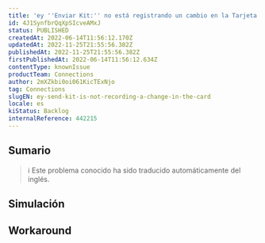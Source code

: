 ```yaml
---
title: 'ey ''Enviar Kit:'' no está registrando un cambio en la Tarjeta'
id: 4J1SynfbrQqXpSIcveAMxJ
status: PUBLISHED
createdAt: 2022-06-14T11:56:12.170Z
updatedAt: 2022-11-25T21:55:56.382Z
publishedAt: 2022-11-25T21:55:56.382Z
firstPublishedAt: 2022-06-14T11:56:12.634Z
contentType: knownIssue
productTeam: Connections
author: 2mXZkbi0oi061KicTExNjo
tag: Connections
slugEN: ey-send-kit-is-not-recording-a-change-in-the-card
locale: es
kiStatus: Backlog
internalReference: 442215
---
```


## Sumario

>ℹ️ Este problema conocido ha sido traducido automáticamente del inglés.



## Simulación



## Workaround



